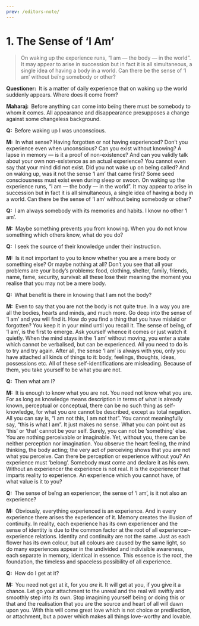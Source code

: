 ```yaml
---
prev: /editors-note/
---
```

# 1. The Sense of ‘I Am’

>On waking up the experience runs, “I am — the body — in the world”. It may 
appear to arise in succession but in fact it is all simultaneous, a single 
idea of having a body in a world. Can there be the sense of ‘I am’ without 
beïng somebody or other?

**Questioner:**&ensp;It is a matter of daily experience that on waking up the 
world suddenly appears. Where does it come from?

**Maharaj:**&ensp;Before anything can come into beïng there must be somebody 
to whom it comes. All appearance and disappearance presupposes a change 
against some changeless background.

**Q:**&ensp;Before waking up I was unconscious.

**M:**&ensp;In what sense? Having forgotten or not having experienced? Don’t 
you experience even when unconscious? Can you exist without knowing? A lapse 
in memory — is it a proof of non-existence? And can you validly talk about 
your own non-existence as an actual experience? You cannot even say that your 
mind did not exist. Did you not wake up on beïng called? And on waking up, was 
it not the sense ‘I am’ that came first? Some seed consciousness must exist 
even during sleep or swoon. On waking up the experience runs, “I am — the body 
— in the world”. It may appear to arise in succession but in fact it is all 
simultaneous, a single idea of having a body in a world. Can there be the 
sense of ‘I am’ without beïng somebody or other?

**Q:**&ensp;I am always somebody with its memories and habits. I know no other 
‘I am’.

**M:**&ensp;Maybe something prevents you from knowing. When you do not know 
something which others know, what do you do?

**Q:**&ensp;I seek the source of their knowledge under their instruction.

**M:**&ensp;Is it not important to you to know whether you are a mere body or 
something else? Or maybe nothing at all? Don’t you see that all your problems 
are your body’s problems: food, clothing, shelter, family, friends, name, 
fame, security, survival: all these lose their meaning the moment you realise 
that you may not be a mere body.

**Q:**&ensp;What benefit is there in knowing that I am not the body?

**M:**&ensp;Even to say that you are not the body is not quite true. In a way 
you are all the bodies, hearts and minds, and much more. Go deep into the 
sense of ‘I am’ and you will find it. How do you find a thing that you have 
mislaid or forgotten? You keep it in your mind until you recall it. The sense 
of beïng, of ‘I am’, is the first to emerge. Ask yourself whence it comes or 
just watch it quietly. When the mind stays in the ‘I am’ without moving, you 
enter a state which cannot be verbalised, but can be experienced. All you need 
to do is to try and try again. After all, the sense ‘I am’ is always with you, 
only you have attached all kinds of things to it: body, feelings, thoughts, 
ideas, possessions etc. All of these self-identifications are misleading. 
Because of them, you take yourself to be what you are not.

**Q:**&ensp;Then what am I?

**M:**&ensp;It is enough to know what you are not. You need not know what you 
are. For as long as knowledge means description in terms of what is already 
known, perceptual or conceptual, there can be no such thing as self-knowledge, 
for what you *are* cannot be described, except as total negation. All you can 
say is, “I am not this, I am not that”. You cannot meaningfully say, “this is 
what I am”. It just makes no sense. What you can point out as ‘this’ or ‘that’ 
cannot be your self. Surely, you can not be ‘something’ else. You are nothing 
perceivable or imaginable. Yet, without you, there can be neither perception 
nor imagination. You observe the heart feeling, the mind thinking, the body 
acting; the very act of perceiving shows that you are not what you perceive. 
Can there be perception or experience without you? An experience must 
‘belong’. Somebody must come and declare it as his own. Without an experiencer 
the experience is not real. It is the experiencer that imparts reality to 
experience. An experience which you cannot have, of what value is it to you?

**Q:**&ensp;The sense of beïng an experiencer, the sense of ‘I am’, is it not 
also an experience?

**M:**&ensp;Obviously, everything experienced is an experience. And in every 
experience there arises the experiencer of it. Memory creates the illusion of 
continuity. In reality, each experience has its own experiencer and the sense 
of identity is due to the common factor at the root of all 
experiencer–experience relations. Identity and continuity are not the same. 
Just as each flower has its own colour, but all colours are caused by the 
same light, so do many experiences appear in the undivided and indivisible 
awareness, each separate in memory, identical in essence. This essence is the 
root, the foundation, the timeless and spaceless possibility of all experience.

**Q:**&ensp;How do I get at it?

**M:**&ensp;You need not get at it, for you *are* it. It will get at you, if 
you give it a chance. Let go your attachment to the unreal and the real will 
swiftly and smoothly step into its own. Stop imagining yourself beïng or doing 
this or that and the realisation that you are the source and heart of all will 
dawn upon you. With this will come great love which is not choice or 
predilection, or attachment, but a power which makes all things love-worthy 
and lovable.
